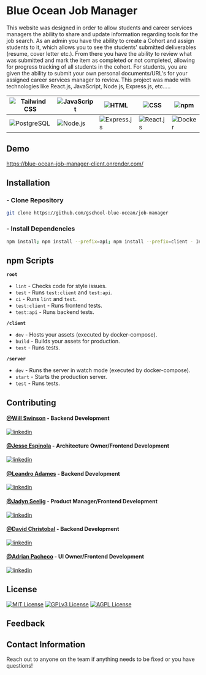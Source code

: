 
# Blue Ocean Job Manager

This website was designed in order to allow students and career services managers the ability to share and update information regarding tools for the job search. As an admin you have the ability to create a Cohort and assign students to it, which allows you to see the students' submitted deliverables (resume, cover letter etc.). From there you have the ability to review what was submitted and mark the item as completed or not completed, allowing for progress tracking of all students in the cohort. For students, you are given the ability to submit your own personal documents/URL's for your assigned career services manager to review. This project was made with technologies like React.js, JavaScript, Node.js, Express.js, etc..... 




| ![Tailwind CSS](https://img.shields.io/badge/-Tailwind_CSS-38B2AC?logo=tailwind-css&logoColor=white) | ![JavaScript](https://img.shields.io/badge/-JavaScript-F7DF1E?logo=javascript&logoColor=black) | ![HTML](https://img.shields.io/badge/-HTML-E34F26?logo=html5&logoColor=white)               | ![CSS](https://img.shields.io/badge/-CSS-1572B6?logo=css3&logoColor=white)            | ![npm](https://img.shields.io/badge/-npm-CB3837?logo=npm&logoColor=white)       |
| ---------------------------------------------------------------------------------------------------- | ---------------------------------------------------------------------------------------------- | ------------------------------------------------------------------------------------------- | ------------------------------------------------------------------------------------- | ------------------------------------------------------------------------------- |
| ![PostgreSQL](https://img.shields.io/badge/-PostgreSQL-336791?logo=postgresql&logoColor=white)       | ![Node.js](https://img.shields.io/badge/-Node.js-339933?logo=node.js&logoColor=white)          | ![Express.js](https://img.shields.io/badge/-Express.js-000000?logo=express&logoColor=white) | ![React.js](https://img.shields.io/badge/-React.js-61DAFB?logo=react&logoColor=black) | ![Docker](https://img.shields.io/badge/-Docker-2496ED?logo=docker&logoColor=white)


## Demo

https://blue-ocean-job-manager-client.onrender.com/

## Installation

### - Clone Repository

```sh { vsls_cell_id=0e8f10a2-6304-4a5b-8c16-f338c7b5c891 }
git clone https://github.com/gschool-blue-ocean/job-manager
```

### - Install Dependencies

```sh { vsls_cell_id=df09f8c4-89ee-4bbb-ad41-2b0bc00c8363 }
npm install; npm install --prefix=api; npm install --prefix=client - Install all dependencies.
```

## npm Scripts

**`root`**

- `lint` - Checks code for style issues.
- `test` - Runs `test:client` and `test:api`.
- `ci` - Runs `lint` and `test`.
- `test:client` - Runs frontend tests.
- `test:api` - Runs backend tests.

**`/client`**

- `dev` - Hosts your assets (executed by docker-compose).
- `build` - Builds your assets for production.
- `test` - Runs tests.

**`/server`**

- `dev` - Runs the server in watch mode (executed by docker-compose).
- `start` - Starts the production server.
- `test` - Runs tests.
    
## Contributing

#### [@Will Swinson](https://github.com/Will-Swinson) - Backend Development



[![linkedin](https://img.shields.io/badge/linkedin-0A66C2?style=for-the-badge&logo=linkedin&logoColor=white)](https://www.linkedin.com/in/will-swinson?miniProfileUrn=urn%3Ali%3Afs_miniProfile%3AACoAADA_6moBAs4bH9WsxlCx8IW6CWBvxjbc3nQ&lipi=urn%3Ali%3Apage%3Ad_flagship3_search_srp_all%3BDoyb%2FQ5BTHew3hHWZ4MLcQ%3D%3D)



#### [@Jesse Espinola](https://github.com/Jespinola777) - Architecture Owner/Frontend Development



[![linkedin](https://img.shields.io/badge/linkedin-0A66C2?style=for-the-badge&logo=linkedin&logoColor=white)](https://www.linkedin.com/in/jesse-espinola?miniProfileUrn=urn%3Ali%3Afs_miniProfile%3AACoAADsFuiEBiOacLwTxtRFY1Maf8KL7qj-YRcY&lipi=urn%3Ali%3Apage%3Ad_flagship3_search_srp_all%3Bg7znN0ZATe6WDN%2BI06meqA%3D%3D)



#### [@Leandro Adames](https://github.com/leandroadames) - Backend Development



[![linkedin](https://img.shields.io/badge/linkedin-0A66C2?style=for-the-badge&logo=linkedin&logoColor=white)](https://www.linkedin.com/in/leandro-adames-908792258?miniProfileUrn=urn%3Ali%3Afs_miniProfile%3AACoAAD95v5gBsCVJONL5Hf-G-oBFV8VhGzIE8nc&lipi=urn%3Ali%3Apage%3Ad_flagship3_search_srp_all%3BJIslI5GuQkWa2JXvWxr0jw%3D%3D)



#### [@Jadyn Seelig](https://github.com/Seeligjn) - Product Manager/Frontend Development



[![linkedin](https://img.shields.io/badge/linkedin-0A66C2?style=for-the-badge&logo=linkedin&logoColor=white)](https://www.linkedin.com/in/jadyn-seelig?miniProfileUrn=urn%3Ali%3Afs_miniProfile%3AACoAADqImW8BWZ23r76tKWOky7Se3C9kgEc3GGw&lipi=urn%3Ali%3Apage%3Ad_flagship3_search_srp_all%3BliAlUr7xQfKIivmvgWvtYg%3D%3D)



#### [@David Christobal](https://github.com/alexctb14) - Backend Development



[![linkedin](https://img.shields.io/badge/linkedin-0A66C2?style=for-the-badge&logo=linkedin&logoColor=white)](https://www.linkedin.com/in/david-christobal?miniProfileUrn=urn%3Ali%3Afs_miniProfile%3AACoAAEEda0QBUMFj3CW9sVNz0cHSNmQs_m_l-z8&lipi=urn%3Ali%3Apage%3Ad_flagship3_search_srp_all%3B2soacJKURmCDgxsS1AKnOw%3D%3D)



#### [@Adrian Pacheco](https://github.com/niodrane25) - UI Owner/Frontend Development



[![linkedin](https://img.shields.io/badge/linkedin-0A66C2?style=for-the-badge&logo=linkedin&logoColor=white)](https://www.linkedin.com/in/adrian-h-pacheco?miniProfileUrn=urn%3Ali%3Afs_miniProfile%3AACoAADrVImYBUaHuR9Xyk0FOGbheevAjJcfh4ig&lipi=urn%3Ali%3Apage%3Ad_flagship3_search_srp_all%3BgaWWRf%2BnR5ep3ECpZVGZlw%3D%3D)



## License

[![MIT License](https://img.shields.io/badge/License-MIT-green.svg)](https://choosealicense.com/licenses/mit/)
[![GPLv3 License](https://img.shields.io/badge/License-GPL%20v3-yellow.svg)](https://opensource.org/licenses/)
[![AGPL License](https://img.shields.io/badge/license-AGPL-blue.svg)](http://www.gnu.org/licenses/agpl-3.0)

## Feedback

## Contact Information

Reach out to anyone on the team if anything needs to be fixed or you have questions!

